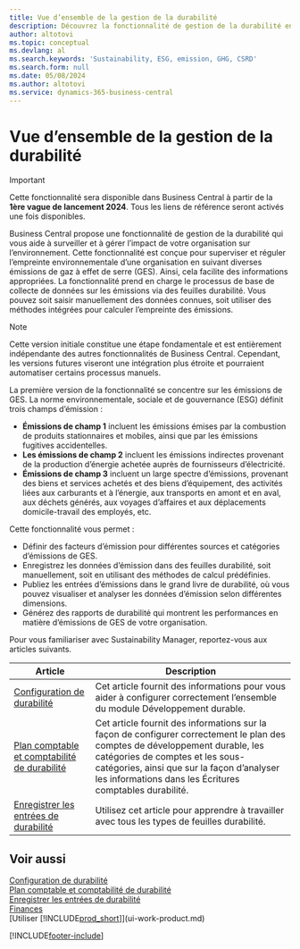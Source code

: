```yaml
---
title: Vue d’ensemble de la gestion de la durabilité
description: Découvrez la fonctionnalité de gestion de la durabilité en utilisant les informations et les ressources fournies.
author: altotovi
ms.topic: conceptual
ms.devlang: al
ms.search.keywords: 'Sustainability, ESG, emission, GHG, CSRD'
ms.search.form: null
ms.date: 05/08/2024
ms.author: altotovi
ms.service: dynamics-365-business-central
---
```


# Vue d’ensemble de la gestion de la durabilité

> [!IMPORTANT]
> Cette fonctionnalité sera disponible dans Business Central à partir de la **1ère vague de lancement 2024**. Tous les liens de référence seront activés une fois disponibles.

Business Central propose une fonctionnalité de gestion de la durabilité qui vous aide à surveiller et à gérer l’impact de votre organisation sur l’environnement. Cette fonctionnalité est conçue pour superviser et réguler l’empreinte environnementale d’une organisation en suivant diverses émissions de gaz à effet de serre (GES). Ainsi, cela facilite des informations appropriées. La fonctionnalité prend en charge le processus de base de collecte de données sur les émissions via des feuilles durabilité. Vous pouvez soit saisir manuellement des données connues, soit utiliser des méthodes intégrées pour calculer l’empreinte des émissions.

> [!NOTE]
> Cette version initiale constitue une étape fondamentale et est entièrement indépendante des autres fonctionnalités de Business Central. Cependant, les versions futures viseront une intégration plus étroite et pourraient automatiser certains processus manuels.

La première version de la fonctionnalité se concentre sur les émissions de GES. La norme environnementale, sociale et de gouvernance (ESG) définit trois champs d’émission :

- **Émissions de champ 1** incluent les émissions émises par la combustion de produits stationnaires et mobiles, ainsi que par les émissions fugitives accidentelles.
- **Les émissions de champ 2** incluent les émissions indirectes provenant de la production d’énergie achetée auprès de fournisseurs d’électricité.
- **Émissions de champ 3** incluent un large spectre d’émissions, provenant des biens et services achetés et des biens d’équipement, des activités liées aux carburants et à l’énergie, aux transports en amont et en aval, aux déchets générés, aux voyages d’affaires et aux déplacements domicile-travail des employés, etc.

Cette fonctionnalité vous permet :

- Définir des facteurs d’émission pour différentes sources et catégories d’émissions de GES.
- Enregistrez les données d’émission dans des feuilles durabilité, soit manuellement, soit en utilisant des méthodes de calcul prédéfinies.
- Publiez les entrées d’émissions dans le grand livre de durabilité, où vous pouvez visualiser et analyser les données d’émission selon différentes dimensions.
- Générez des rapports de durabilité qui montrent les performances en matière d’émissions de GES de votre organisation.

Pour vous familiariser avec Sustainability Manager, reportez-vous aux articles suivants.

| Article | Description |
|---------|-------------|
| [Configuration de durabilité](finance-sustainability-setup.md) | Cet article fournit des informations pour vous aider à configurer correctement l’ensemble du module Développement durable. |
| [Plan comptable et comptabilité de durabilité](finance-sustainability-accounts-ledger.md) | Cet article fournit des informations sur la façon de configurer correctement le plan des comptes de développement durable, les catégories de comptes et les sous-catégories, ainsi que sur la façon d’analyser les informations dans les Écritures comptables durabilité. |
| [Enregistrer les entrées de durabilité](finance-sustainability-journal.md) | Utilisez cet article pour apprendre à travailler avec tous les types de feuilles durabilité. |

## Voir aussi

[Configuration de durabilité](finance-sustainability-setup.md)  
[Plan comptable et comptabilité de durabilité](finance-sustainability-accounts-ledger.md)  
[Enregistrer les entrées de durabilité](finance-sustainability-journal.md)  
[Finances](finance.md)  
[Utiliser [!INCLUDE[prod_short](includes/prod_short.md)]](ui-work-product.md)  

[!INCLUDE[footer-include](includes/footer-banner.md)]
